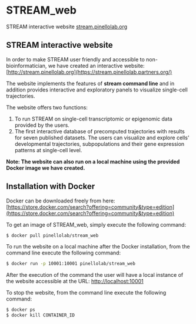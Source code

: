 # STREAM_web
STREAM interactive website [stream.pinellolab.org](https://stream.pinellolab.partners.org/)


STREAM interactive website
--------------------------

In order to make STREAM user friendly and accessible to non-bioinformatician, we have created an interactive website: [http://stream.pinellolab.org](https://stream.pinellolab.partners.org/) 

The website implements the features of **stream command line** and in addition provides interactive and exploratory panels to visualize single-cell trajectories.  

The website offers two functions: 

1) To run STREAM on single-cell transcriptomic or epigenomic data provided by the users.  
2) The first interactive database of precomputed trajectories with results for seven published datasets. The users can visualize and explore cells’ developmental trajectories, subpopulations and their gene expression patterns at single-cell level. 

**Note: The website can also run on a local machine using the provided Docker image we have created.** 


Installation with Docker
------------------------

Docker can be downloaded freely from here: [https://store.docker.com/search?offering=community&type=edition](https://store.docker.com/search?offering=community&type=edition)

To get an image of STREAM_web, simply execute the following command:

```sh
$ docker pull pinellolab/stream_web
```

To run the website on a local machine after the Docker installation, from the command line execute the following command:
```sh
$ docker run -p 10001:10001 pinellolab/stream_web
```

After the execution of the command the user will have a local instance of the website accessible at the URL: 
[http://localhost:10001](http://localhost:10001)

To stop the website, from the command line execute the following command:
```sh
$ docker ps
$ docker kill CONTAINER_ID
```
